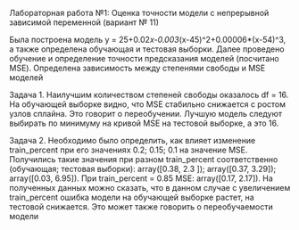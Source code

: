 Лабораторная работа №1: Оценка точности модели с непрерывной зависимой переменной (вариант № 11)

Была построена модель у = 25+0.02*x-0.003*(x-45)^2+0.00006*(x-54)^3, а также определена обучающая и тестовая выборки. Далее проведено обучение и определение точности предсказания моделей (посчитано MSE). Определена зависимость между степенями свободы и MSE моделей

Задача 1. Наилучшим количеством степеней свободы оказалось df = 16. На обучающей выборке видно, что MSE стабильно снижается с ростом узлов сплайна. Это говорит о переобучении. Лучшую модель следуют выбирать по минимуму на кривой MSE на тестовой выборке, а это 16.

Задача 2. Необходимо было определить, как влияет изменение train_percent при его значениях 0.2; 0.15; 0.1 на значение MSE. Получились такие значения при разном train_percent соответственно (обучающая; тестовая выборки): array([0.38, 2.3 ]); array([0.37, 3.29]); array([0.03, 6.95]). При train_percent = 0.85 MSE: array([0.17, 2.17]). На полученных данных можно сказать, что в данном случае с увеличением train_percent ошибка модели на обучающей выборке растет, на тестовой снижается. Это может также говорить о переобучаемости модели
